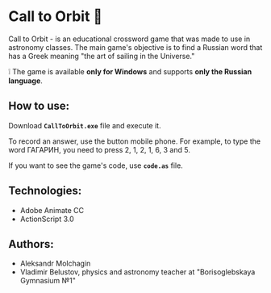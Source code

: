 # Call to Orbit :milky_way:

Call to Orbit - is an educational crossword game that was made to use in astronomy classes. The main game's objective is to find a Russian word that has a Greek meaning "the art of sailing in the Universe."  

:grey_exclamation: The game is available  **only for Windows** and supports **only the Russian language**.

## How to use:
Download **<code>CallToOrbit.exe</code>** file and execute it.

To record an answer, use the button mobile phone. For example, to type the word ГАГАРИН, you need to press 2, 1, 2, 1, 6, 3 and 5.

If you want to see the game's code, use **<code>code.as</code>** file.

## Technologies:
- Adobe Animate CC
- ActionScript 3.0

## Authors:
- Aleksandr Molchagin
- Vladimir Belustov, physics and astronomy teacher at "Borisoglebskaya Gymnasium №1"